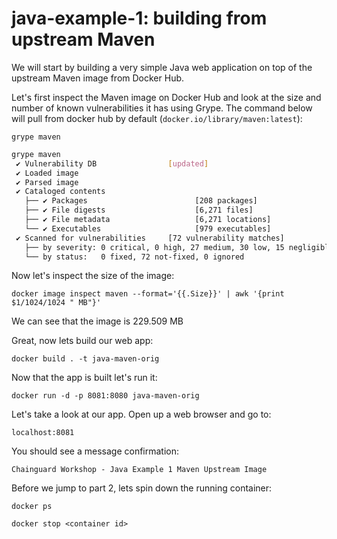 # java-example-1: building from upstream Maven
We will start by building a very simple Java web application on top of the upstream Maven image from Docker Hub.

Let's first inspect the Maven image on Docker Hub and look at the size and number of known vulnerabilities it has using Grype. The command below will pull from docker hub by default (`docker.io/library/maven:latest`):

`grype maven`

```bash
grype maven
 ✔ Vulnerability DB                [updated]
 ✔ Loaded image                                                                                                                         maven:latest
 ✔ Parsed image                                                              sha256:1c4202aef6800ae03522207cb1f2536ce7480f029c532f27234398f3ed8318f9
 ✔ Cataloged contents                                                               aeb6e05a49d5e2bc49b219e0d83d43fae13f6181629906a5dc34d06b7ba995e9
   ├── ✔ Packages                        [208 packages]
   ├── ✔ File digests                    [6,271 files]
   ├── ✔ File metadata                   [6,271 locations]
   └── ✔ Executables                     [979 executables]
 ✔ Scanned for vulnerabilities     [72 vulnerability matches]
   ├── by severity: 0 critical, 0 high, 27 medium, 30 low, 15 negligible
   └── by status:   0 fixed, 72 not-fixed, 0 ignored
```

Now let's inspect the size of the image:

`docker image inspect maven --format='{{.Size}}' | awk '{print $1/1024/1024 " MB"}'`

We can see that the image is 229.509 MB

Great, now lets build our web app:

`docker build . -t java-maven-orig`

Now that the app is built let's run it:

`docker run -d -p 8081:8080 java-maven-orig`

Let's take a look at our app. Open up a web browser and go to:

`localhost:8081`

You should see a message confirmation:

`Chainguard Workshop - Java Example 1 Maven Upstream Image`

Before we jump to part 2, lets spin down the running container:

`docker ps`

`docker stop <container id>`